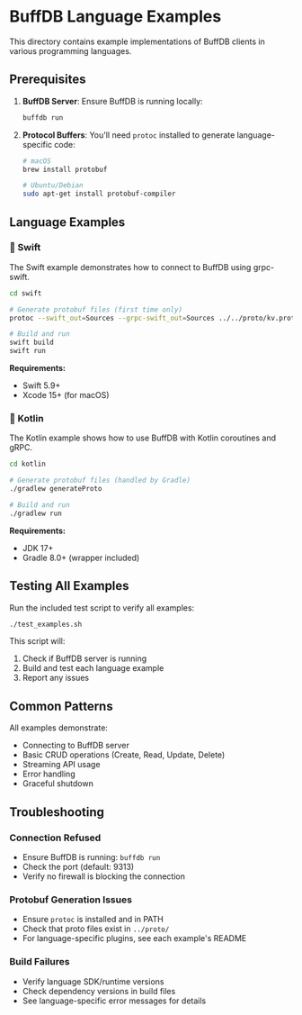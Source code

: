 # BuffDB Language Examples

This directory contains example implementations of BuffDB clients in various programming languages.

## Prerequisites

1. **BuffDB Server**: Ensure BuffDB is running locally:
   ```bash
   buffdb run
   ```

2. **Protocol Buffers**: You'll need `protoc` installed to generate language-specific code:
   ```bash
   # macOS
   brew install protobuf
   
   # Ubuntu/Debian
   sudo apt-get install protobuf-compiler
   ```

## Language Examples

### 🍎 Swift

The Swift example demonstrates how to connect to BuffDB using grpc-swift.

```bash
cd swift

# Generate protobuf files (first time only)
protoc --swift_out=Sources --grpc-swift_out=Sources ../../proto/kv.proto

# Build and run
swift build
swift run
```

**Requirements:**
- Swift 5.9+
- Xcode 15+ (for macOS)

### 🤖 Kotlin

The Kotlin example shows how to use BuffDB with Kotlin coroutines and gRPC.

```bash
cd kotlin

# Generate protobuf files (handled by Gradle)
./gradlew generateProto

# Build and run
./gradlew run
```

**Requirements:**
- JDK 17+
- Gradle 8.0+ (wrapper included)

## Testing All Examples

Run the included test script to verify all examples:

```bash
./test_examples.sh
```

This script will:
1. Check if BuffDB server is running
2. Build and test each language example
3. Report any issues

## Common Patterns

All examples demonstrate:
- Connecting to BuffDB server
- Basic CRUD operations (Create, Read, Update, Delete)
- Streaming API usage
- Error handling
- Graceful shutdown

## Troubleshooting

### Connection Refused
- Ensure BuffDB is running: `buffdb run`
- Check the port (default: 9313)
- Verify no firewall is blocking the connection

### Protobuf Generation Issues
- Ensure `protoc` is installed and in PATH
- Check that proto files exist in `../proto/`
- For language-specific plugins, see each example's README

### Build Failures
- Verify language SDK/runtime versions
- Check dependency versions in build files
- See language-specific error messages for details